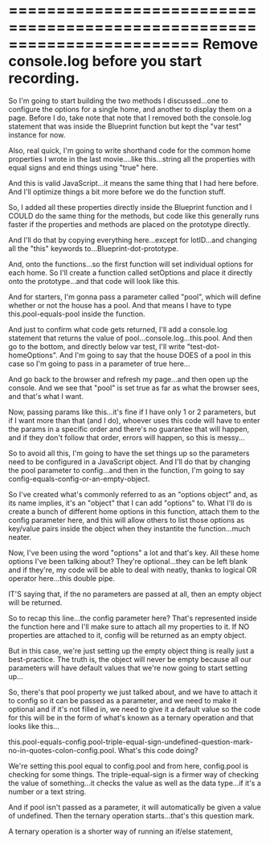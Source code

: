 ========================================================================
Remove console.log  before you start recording.
========================================================================

So I'm going to start building the two methods I discussed...one to configure the options for a single home, and another to display them on a page. Before I do, take note that note that I removed both the console.log statement that was inside the Blueprint function but kept the "var test" instance for now.

Also, real quick, I'm going to write shorthand code for the common home properties I wrote in the last movie....like this...string all the properties with equal signs and end things using "true" here.

And this is valid JavaScript...it means the same thing that I had here before.  And I'll optimize things a bit more before we do the function stuff.

So, I added all these properties directly inside the Blueprint function and I COULD do the same thing for the methods, but code like this generally runs faster if the properties and methods are placed on the prototype directly.

And I'll do that by copying everything here...except for lotID...and changing all the "this" keywords to...Blueprint-dot-prototype.

And, onto the functions...so the first function will set individual options for each home. So I'll create a function called setOptions and place it directly onto the prototype...and that code will look like this.

And for starters, I'm gonna pass a parameter called "pool", which will define whether or not the house has a pool. And that means I have to type this.pool-equals-pool inside the function.

And just to confirm what code gets returned, I'll add a console.log statement that returns the value of pool...console.log...this.pool. And then go to the bottom, and directly below var test, I'll write "test-dot-homeOptions". And I'm going to say that the house DOES of a pool in this case so I'm going to pass in a parameter of true here...

And go back to the browser and refresh my page...and then open up the console. And we see that "pool" is set true as far as what the browser sees, and that's what I want.

Now, passing params like this...it's fine if I have only 1 or 2 parameters, but if I want more than that (and I do), whoever uses this code will have to enter the params in a specific order and there's no guarantee that will happen, and if they don't follow that order, errors will happen, so this is messy...

So to avoid all this, I'm going to have the set things up so the parameters need to be configured in a JavaScript object. And I'll do that by changing the pool parameter to config...and then in the function, I'm going to say config-equals-config-or-an-empty-object.

So I've created what's commonly referred to as an "options object" and, as its name implies, it's an "object" that I can add "options" to. What I'll do is create a bunch of different home options in this function, attach them to the config parameter here, and this will allow others to list those options as key/value pairs inside the object when they instantite the function...much neater.

Now, I've been using the word "options" a lot and that's key. All these home options I've been talking about? They're optional...they can be left blank and if they're, my code will be able to deal with neatly, thanks to logical OR operator here...this double pipe.

IT'S saying that, if the no parameters are passed at all, then an empty object will be returned.

So to recap this line...the config parameter here? That's represented inside the function here and I'll make sure to attach all my properties to it. If NO properties are attached to it, config will be returned as an empty object.

But in this case, we're just setting up the empty object thing is really just a best-practice. The truth is, the object will never be empty because all our parameters will have default values that we're now going to start setting up...

So, there's that pool property we just talked about, and we have to attach it to config so it can be passed as a parameter, and we need to make it optional and if it's not filled in, we need to give it a default value so the code for this will be in the form of what's known as a ternary operation and that looks like this...

this.pool-equals-config.pool-triple-equal-sign-undefined-question-mark-no-in-quotes-colon-config.pool. What's this code doing?

We're setting this.pool equal to config.pool and from here, config.pool is checking for some things. The triple-equal-sign is a firmer way of checking the value of something...it checks the value as well as the data type...if it's a number or a text string.

And if pool isn't passed as a parameter, it will automatically be given a value of undefined. Then the ternary operation starts...that's this question mark.

A ternary operation is a shorter way of running an if/else statement,
